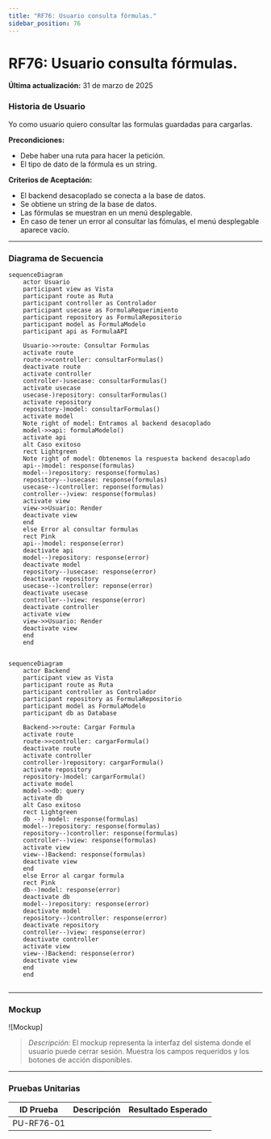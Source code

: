 ```yaml
---
title: "RF76: Usuario consulta fórmulas."  
sidebar_position: 76
---
```


# RF76: Usuario consulta fórmulas.

**Última actualización:** 31 de marzo de 2025

### Historia de Usuario

Yo como usuario quiero consultar las formulas guardadas para cargarlas.

**Precondiciones:**
  - Debe haber una ruta para hacer la petición.
  - El tipo de dato de la fórmula es un string. 

**Criterios de Aceptación:**
  - El backend desacoplado se conecta a la base de datos.
  - Se obtiene un string de la base de datos.
  - Las fórmulas se muestran en un menú desplegable.
  - En caso de tener un error al consultar las fómulas, el menú desplegable aparece vacío.

---

### Diagrama de Secuencia

```mermaid
sequenceDiagram
    actor Usuario
    participant view as Vista
    participant route as Ruta
    participant controller as Controlador
    participant usecase as FormulaRequerimiento
    participant repository as FormulaRepositorio
    participant model as FormulaModelo
    participant api as FormulaAPI

    Usuario->>route: Consultar Formulas
    activate route
    route->>controller: consultarFormulas()
    deactivate route
    activate controller
    controller-)usecase: consultarFormulas()
    activate usecase
    usecase-)repository: consultarFormulas()
    activate repository
    repository-)model: consultarFormulas()
    activate model
    Note right of model: Entramos al backend desacoplado
    model->>api: formulaModelo()
    activate api
    alt Caso exitoso
    rect Lightgreen
    Note right of model: Obtenemos la respuesta backend desacoplado
    api--)model: response(formulas)
    model--)repository: response(formulas)
    repository--)usecase: response(formulas)
    usecase--)controller: reponse(formulas)
    controller--)view: response(formulas)
    activate view
    view->>Usuario: Render
    deactivate view
    end
    else Error al consultar formulas
    rect Pink
    api--)model: response(error)
    deactivate api
    model--)repository: response(error)
    deactivate model
    repository--)usecase: response(error)
    deactivate repository
    usecase--)controller: reponse(error)
    deactivate usecase
    controller--)view: response(error)
    deactivate controller
    activate view
    view->>Usuario: Render
    deactivate view
    end
    end
    
```


```mermaid
sequenceDiagram
    actor Backend
    participant view as Vista
    participant route as Ruta
    participant controller as Controlador
    participant repository as FormulaRepositorio
    participant model as FormulaModelo
    participant db as Database

    Backend->>route: Cargar Formula
    activate route
    route->>controller: cargarFormula()
    deactivate route
    activate controller
    controller-)repository: cargarFormula()
    activate repository
    repository-)model: cargarFormula()
    activate model 
    model->>db: query
    activate db
    alt Caso exitoso
    rect Lightgreen
    db --) model: response(formulas)
    model--)repository: response(formulas)
    repository--)controller: response(formulas)
    controller--)view: response(formulas)
    activate view
    view--)Backend: response(formulas)
    deactivate view
    end
    else Error al cargar formula
    rect Pink
    db--)model: response(error)
    deactivate db
    model--)repository: response(error)
    deactivate model
    repository--)controller: response(error)
    deactivate repository
    controller--)view: response(error)
    deactivate controller
    activate view
    view--)Backend: response(error)
    deactivate view
    end
    end
    
```


---

### Mockup

![Mockup]

> *Descripción*: El mockup representa la interfaz del sistema donde el usuario puede cerrar sesión. Muestra los campos requeridos y los botones de acción disponibles.

---

### Pruebas Unitarias 
| ID Prueba | Descripción | Resultado Esperado |
|-----------|-------------|--------------------|
|PU-RF76-01|  |  |